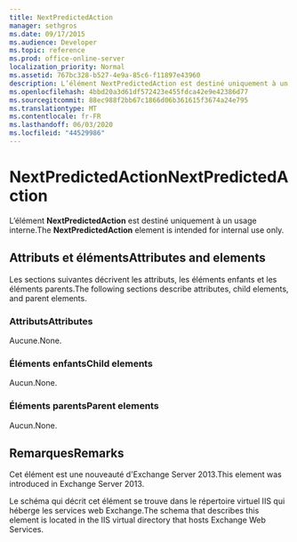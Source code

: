 ```yaml
---
title: NextPredictedAction
manager: sethgros
ms.date: 09/17/2015
ms.audience: Developer
ms.topic: reference
ms.prod: office-online-server
localization_priority: Normal
ms.assetid: 767bc328-b527-4e9a-85c6-f11897e43960
description: L’élément NextPredictedAction est destiné uniquement à un usage interne.
ms.openlocfilehash: 4bbd20a3d61df572423e455fdca42e9e42386d77
ms.sourcegitcommit: 88ec988f2bb67c1866d06b361615f3674a24e795
ms.translationtype: MT
ms.contentlocale: fr-FR
ms.lasthandoff: 06/03/2020
ms.locfileid: "44529986"
---
```

# <a name="nextpredictedaction"></a><span data-ttu-id="a97cf-103">NextPredictedAction</span><span class="sxs-lookup"><span data-stu-id="a97cf-103">NextPredictedAction</span></span>

<span data-ttu-id="a97cf-104">L’élément **NextPredictedAction** est destiné uniquement à un usage interne.</span><span class="sxs-lookup"><span data-stu-id="a97cf-104">The **NextPredictedAction** element is intended for internal use only.</span></span> 

## <a name="attributes-and-elements"></a><span data-ttu-id="a97cf-105">Attributs et éléments</span><span class="sxs-lookup"><span data-stu-id="a97cf-105">Attributes and elements</span></span>

<span data-ttu-id="a97cf-106">Les sections suivantes décrivent les attributs, les éléments enfants et les éléments parents.</span><span class="sxs-lookup"><span data-stu-id="a97cf-106">The following sections describe attributes, child elements, and parent elements.</span></span>
  
### <a name="attributes"></a><span data-ttu-id="a97cf-107">Attributs</span><span class="sxs-lookup"><span data-stu-id="a97cf-107">Attributes</span></span>

<span data-ttu-id="a97cf-108">Aucune.</span><span class="sxs-lookup"><span data-stu-id="a97cf-108">None.</span></span>
  
### <a name="child-elements"></a><span data-ttu-id="a97cf-109">Éléments enfants</span><span class="sxs-lookup"><span data-stu-id="a97cf-109">Child elements</span></span>

<span data-ttu-id="a97cf-110">Aucun.</span><span class="sxs-lookup"><span data-stu-id="a97cf-110">None.</span></span>
  
### <a name="parent-elements"></a><span data-ttu-id="a97cf-111">Éléments parents</span><span class="sxs-lookup"><span data-stu-id="a97cf-111">Parent elements</span></span>

<span data-ttu-id="a97cf-112">Aucun.</span><span class="sxs-lookup"><span data-stu-id="a97cf-112">None.</span></span>
  
## <a name="remarks"></a><span data-ttu-id="a97cf-113">Remarques</span><span class="sxs-lookup"><span data-stu-id="a97cf-113">Remarks</span></span>

<span data-ttu-id="a97cf-114">Cet élément est une nouveauté d'Exchange Server 2013.</span><span class="sxs-lookup"><span data-stu-id="a97cf-114">This element was introduced in Exchange Server 2013.</span></span>
  
<span data-ttu-id="a97cf-115">Le schéma qui décrit cet élément se trouve dans le répertoire virtuel IIS qui héberge les services web Exchange.</span><span class="sxs-lookup"><span data-stu-id="a97cf-115">The schema that describes this element is located in the IIS virtual directory that hosts Exchange Web Services.</span></span>
  

